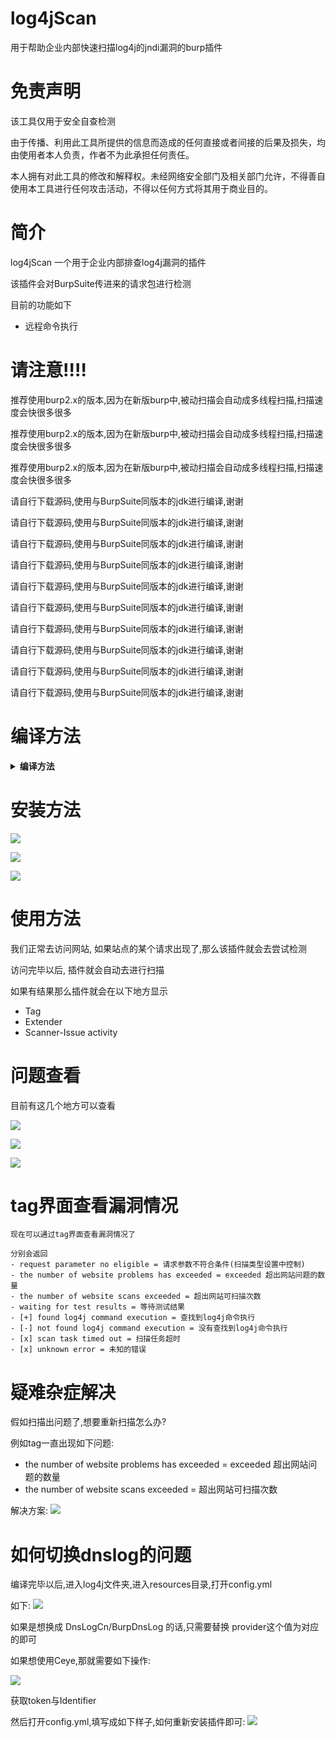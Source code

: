 # log4jScan

用于帮助企业内部快速扫描log4j的jndi漏洞的burp插件

# 免责声明

该工具仅用于安全自查检测

由于传播、利用此工具所提供的信息而造成的任何直接或者间接的后果及损失，均由使用者本人负责，作者不为此承担任何责任。

本人拥有对此工具的修改和解释权。未经网络安全部门及相关部门允许，不得善自使用本工具进行任何攻击活动，不得以任何方式将其用于商业目的。

# 简介

log4jScan 一个用于企业内部排查log4j漏洞的插件

该插件会对BurpSuite传进来的请求包进行检测

目前的功能如下
- 远程命令执行

# 请注意!!!!

推荐使用burp2.x的版本,因为在新版burp中,被动扫描会自动成多线程扫描,扫描速度会快很多很多

推荐使用burp2.x的版本,因为在新版burp中,被动扫描会自动成多线程扫描,扫描速度会快很多很多

推荐使用burp2.x的版本,因为在新版burp中,被动扫描会自动成多线程扫描,扫描速度会快很多很多

请自行下载源码,使用与BurpSuite同版本的jdk进行编译,谢谢

请自行下载源码,使用与BurpSuite同版本的jdk进行编译,谢谢

请自行下载源码,使用与BurpSuite同版本的jdk进行编译,谢谢

请自行下载源码,使用与BurpSuite同版本的jdk进行编译,谢谢

请自行下载源码,使用与BurpSuite同版本的jdk进行编译,谢谢

请自行下载源码,使用与BurpSuite同版本的jdk进行编译,谢谢

请自行下载源码,使用与BurpSuite同版本的jdk进行编译,谢谢

请自行下载源码,使用与BurpSuite同版本的jdk进行编译,谢谢

请自行下载源码,使用与BurpSuite同版本的jdk进行编译,谢谢

请自行下载源码,使用与BurpSuite同版本的jdk进行编译,谢谢

# 编译方法

<details>
<summary><b>编译方法</b></summary>

这是一个 java maven项目

导入idea,打开刚刚好下载好的源码

![](./images/1.png)

打开: /log4jScan/pom.xml 安装对应的包,第一次安装依赖包需要比较久,慢慢等不要急

![](./images/2.png)

![](./images/3.png)

编译文件地址: /log4jScan/target/log4jScan/

jar包地址: /log4jScan/target/log4jScan/log4jScan.jar

项目配置文件地址: /log4jScan/target/log4jScan/resources/config.yml

接着拿着这个jar包, 导入BurpSuite即可

</details>

# 安装方法

![](./images/4.png)

![](./images/5.png)

![](./images/6.png)

# 使用方法

我们正常去访问网站, 如果站点的某个请求出现了,那么该插件就会去尝试检测

访问完毕以后, 插件就会自动去进行扫描

如果有结果那么插件就会在以下地方显示
- Tag
- Extender
- Scanner-Issue activity

# 问题查看

目前有这几个地方可以查看

![](./images/7.png)

![](./images/8.png)

![](./images/9.png)

# tag界面查看漏洞情况

```
现在可以通过tag界面查看漏洞情况了

分别会返回
- request parameter no eligible = 请求参数不符合条件(扫描类型设置中控制)
- the number of website problems has exceeded = exceeded 超出网站问题的数量
- the number of website scans exceeded = 超出网站可扫描次数
- waiting for test results = 等待测试结果
- [+] found log4j command execution = 查找到log4j命令执行
- [-] not found log4j command execution = 没有查找到log4j命令执行
- [x] scan task timed out = 扫描任务超时
- [x] unknown error = 未知的错误
```

# 疑难杂症解决

假如扫描出问题了,想要重新扫描怎么办?

例如tag一直出现如下问题:
- the number of website problems has exceeded = exceeded 超出网站问题的数量
- the number of website scans exceeded = 超出网站可扫描次数

解决方案:
![](./images/11.png)

# 如何切换dnslog的问题

编译完毕以后,进入log4j文件夹,进入resources目录,打开config.yml

如下:
![](./images/12.png)

如果是想换成 DnsLogCn/BurpDnsLog 的话,只需要替换 provider这个值为对应的即可

如果想使用Ceye,那就需要如下操作:

![](./images/14.png)

获取token与Identifier

然后打开config.yml,填写成如下样子,如何重新安装插件即可:
![](./images/15.png)
